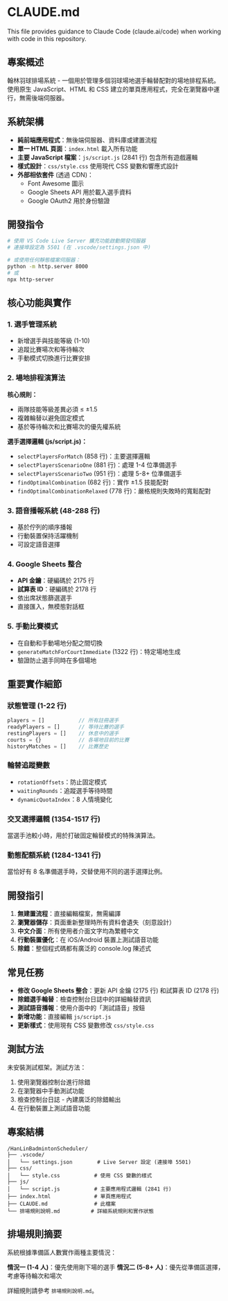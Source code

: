 # CLAUDE.md

This file provides guidance to Claude Code (claude.ai/code) when working with code in this repository.

## 專案概述

翰林羽球排場系統 - 一個用於管理多個羽球場地選手輪替配對的場地排程系統。使用原生 JavaScript、HTML 和 CSS 建立的單頁應用程式，完全在瀏覽器中運行，無需後端伺服器。

## 系統架構

- **純前端應用程式**：無後端伺服器、資料庫或建置流程
- **單一 HTML 頁面**：`index.html` 載入所有功能
- **主要 JavaScript 檔案**：`js/script.js` (2841 行) 包含所有遊戲邏輯
- **樣式設計**：`css/style.css` 使用現代 CSS 變數和響應式設計
- **外部相依套件** (透過 CDN)：
  - Font Awesome 圖示
  - Google Sheets API 用於載入選手資料
  - Google OAuth2 用於身份驗證

## 開發指令

```bash
# 使用 VS Code Live Server 擴充功能啟動開發伺服器
# 連接埠設定為 5501 (在 .vscode/settings.json 中)

# 或使用任何靜態檔案伺服器：
python -m http.server 8000
# 或
npx http-server
```

## 核心功能與實作

### 1. 選手管理系統
- 新增選手與技能等級 (1-10)
- 追蹤比賽場次和等待輪次
- 手動模式切換進行比賽安排

### 2. 場地排程演算法

**核心規則：**
- 兩隊技能等級差異必須 ≤ ±1.5
- 複雜輪替以避免固定模式
- 基於等待輪次和比賽場次的優先權系統

**選手選擇邏輯 (js/script.js)：**
- `selectPlayersForMatch` (858 行)：主要選擇邏輯
- `selectPlayersScenarioOne` (881 行)：處理 1-4 位準備選手
- `selectPlayersScenarioTwo` (951 行)：處理 5-8+ 位準備選手
- `findOptimalCombination` (682 行)：實作 ±1.5 技能配對
- `findOptimalCombinationRelaxed` (778 行)：嚴格規則失敗時的寬鬆配對

### 3. 語音播報系統 (48-288 行)
- 基於佇列的順序播報
- 行動裝置保持活躍機制
- 可設定語音選擇

### 4. Google Sheets 整合
- **API 金鑰**：硬編碼於 2175 行
- **試算表 ID**：硬編碼於 2178 行
- 依出席狀態篩選選手
- 直接匯入，無模態對話框

### 5. 手動比賽模式
- 在自動和手動場地分配之間切換
- `generateMatchForCourtImmediate` (1322 行)：特定場地生成
- 驗證防止選手同時在多個場地

## 重要實作細節

### 狀態管理 (1-22 行)
```javascript
players = []           // 所有註冊選手
readyPlayers = []      // 等待比賽的選手
restingPlayers = []    // 休息中的選手
courts = {}            // 各場地目前的比賽
historyMatches = []    // 比賽歷史
```

### 輪替追蹤變數
- `rotationOffsets`：防止固定模式
- `waitingRounds`：追蹤選手等待時間
- `dynamicQuotaIndex`：8 人情境變化

### 交叉選擇邏輯 (1354-1517 行)
當選手池較小時，用於打破固定輪替模式的特殊演算法。

### 動態配額系統 (1284-1341 行)
當恰好有 8 名準備選手時，交替使用不同的選手選擇比例。

## 開發指引

1. **無建置流程**：直接編輯檔案，無需編譯
2. **瀏覽器儲存**：頁面重新整理時所有資料會遺失（刻意設計）
3. **中文介面**：所有使用者介面文字均為繁體中文
4. **行動裝置優化**：在 iOS/Android 裝置上測試語音功能
5. **除錯**：整個程式碼都有廣泛的 console.log 陳述式

## 常見任務

- **修改 Google Sheets 整合**：更新 API 金鑰 (2175 行) 和試算表 ID (2178 行)
- **除錯選手輪替**：檢查控制台日誌中的詳細輪替資訊
- **測試語音播報**：使用介面中的「測試語音」按鈕
- **新增功能**：直接編輯 `js/script.js`
- **更新樣式**：使用現有 CSS 變數修改 `css/style.css`

## 測試方法

未安裝測試框架。測試方法：
1. 使用瀏覽器控制台進行除錯
2. 在瀏覽器中手動測試功能
3. 檢查控制台日誌 - 內建廣泛的除錯輸出
4. 在行動裝置上測試語音功能

## 專案結構
```
/HanLinBadmintonScheduler/
├── .vscode/
│   └── settings.json        # Live Server 設定 (連接埠 5501)
├── css/
│   └── style.css           # 使用 CSS 變數的樣式
├── js/
│   └── script.js           # 主要應用程式邏輯 (2841 行)
├── index.html              # 單頁應用程式
├── CLAUDE.md               # 此檔案
└── 排場規則說明.md          # 詳細系統規則和實作狀態
```

## 排場規則摘要

系統根據準備區人數實作兩種主要情況：

**情況一 (1-4 人)**：優先使用剛下場的選手
**情況二 (5-8+ 人)**：優先從準備區選擇，考慮等待輪次和場次

詳細規則請參考 `排場規則說明.md`。